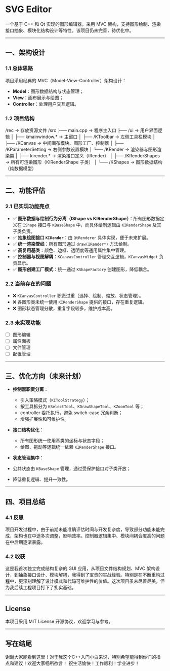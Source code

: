# SVG Editor

一个基于 C++ 和 Qt 实现的图形编辑器，采用 MVC 架构，支持图形绘制、渲染接口抽象、模块化结构设计等特性。该项目仍未完善，待优化中。

---

## 一、架构设计

### 1.1 总体思路

项目采用经典的 MVC（Model-View-Controller）架构设计：

- **Model**：图形数据结构与状态管理；
- **View**：画布展示与绘图；
- **Controller**：处理用户交互逻辑。

### 1.2 项目结构
/rec                             → 存放资源文件
/src
├── main.cpp                     → 程序主入口
├── /ui                          → 用户界面逻辑
│   ├── kmainwindow.*            → 主窗口
│   ├── /KToolbar                → 左侧工具栏模块
│   ├── /KCanvas                 → 中间画布模块、图形工厂、控制器
│   ├── /KParameterSetting       → 右侧参数设置模块
│   └── /KRender                 → 渲染器与图形渲染类
│       ├── kirender.*           → 渲染接口定义（IRender）
│       ├── /KRenderShapes       → 所有可渲染图形（KIRenderShape 子类）
│       └── /KShapes             → 图形数据结构（纯数据模型）

---

## 二、功能评估

### 2.1 已实现功能亮点

- ✅ **图形数据与绘制行为分离（IShape vs KIRenderShape）**：所有图形数据定义在 `IShape` 接口与 `KBaseShape` 中，而具体绘制逻辑由 `KIRenderShape` 及其子类负责。
- ✅ **抽象绘图接口 `KIRender`**：由 `QtRenderer` 具体实现，便于未来扩展。
- ✅ **统一渲染管线**：所有图形通过 `draw(IRender*)` 方法绘制。
- ✅ **高复用基类**：颜色、边框、透明度等通用属性集中管理。
- ✅ **控制器与视图解耦**：`KCanvasController` 管理交互逻辑，`KCanvasWidget` 负责显示。
- ✅ **图形创建工厂模式**：统一通过 `KShapeFactory` 创建图形，降低耦合。

### 2.2 当前存在的问题

- ❌ `KCanvasController` 职责过重（选择、绘制、缩放、状态管理）。
- ❌ 各图形类未统一使用 `KIRenderShape` 提供的接口，存在重复逻辑。
- ❌ 图形状态管理分散，重复字段较多，维护成本高。

### 2.3 未实现功能

- [ ] 图形编辑
- [ ] 属性面板
- [ ] 文件管理
- [ ] 配置管理

---

## 三、优化方向（未来计划）

- **控制器职责分离**：
  - 引入策略模式（`KIToolStrategy`）；
  - 按工具拆分为 `KSelectTool`、`KDrawShapeTool`、`KZoomTool` 等；
  - controller 委托执行，避免 switch-case 冗余判断；
  - 增强扩展性和可维护性。

- **接口结构优化**：
  - 所有图形统一使用基类的坐标与状态字段；
  - 绘图、拖动等逻辑统一依赖 `KIRenderShape` 接口。

-  **状态管理集中**：
  - 公共状态由 `KBaseShape` 管理，通过受保护接口对子类开放；
  - 降低重复逻辑、提升一致性。

---

## 四、项目总结

### 4.1 反思

项目开发过程中，由于前期未能准确评估时间与开发复杂度，导致部分功能未能完成，架构也在中途多次调整，影响效率。控制器逻辑集中、模块间耦合度高的问题在中后期逐渐暴露。

### 4.2 收获

这是我首次独立完成结构复杂的 GUI 应用，从项目文件结构规划、MVC 架构设计，到抽象接口设计、模块解耦，我得到了宝贵的实战经验。特别是在不断重构过程中，更深刻理解了设计模式和代码可维护性的价值。这次项目虽未尽善尽美，但为我后续工程项目打下了扎实基础。

---

##  License

本项目采用 MIT License 开源协议，欢迎学习与参考。

---

##  写在结尾

谢谢大家能看到这里！对于我这个C++入门小白来说，特别希望能得到你们的指点和建议！欢迎大家畅所欲言！
祝生活愉快！工作顺利！学业进步！
